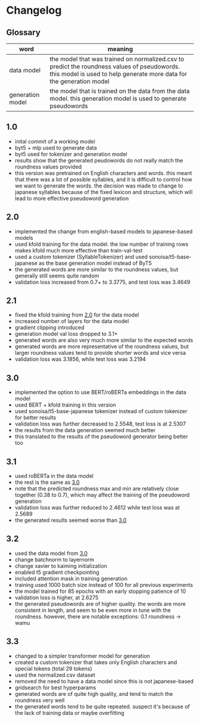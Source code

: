 # Changelog

## Glossary

| word             | meaning                                                                                                                                                             |
| ---------------- | ------------------------------------------------------------------------------------------------------------------------------------------------------------------- |
| data model       | the model that was trained on normalized.csv to predict the roundness values of pseudowords. this model is used to help generate more data for the generation model |
| generation model | the model that is trained on the data from the data model. this generation model is used to generate pseudowords                                                    |

## 1.0

- inital commit of a working model
- byt5 + mlp used to generate data
- byt5 used for tokenizer and generation model
- results show that the generated peudowords do not really match the roundness values provided
- this version was pretrained on English characters and words. this meant that there was a lot of possible syllables, and it is difficult to control how we want to generate the words. the decision was made to change to japanese syllables because of the fixed lexicon and structure, which will lead to more effective pseudoword generation

## 2.0

- implemented the change from english-based models to japanese-based models
- used kfold training for the data model. the low number of training rows makes kfold much more effective than train-val-test
- used a custom tokenizer (SyllableTokenizer) and used sonoisa/t5-base-japanese as the base generation model instead of ByT5
- the generated words are more similar to the roundness values, but generally still seems quite random
- validation loss increased from 0.7+ to 3.3775, and test loss was 3.4649

## 2.1

- fixed the kfold training from [2.0](#20) for the data model
- increased number of layers for the data model
- gradient clipping introduced
- generation model val loss dropped to 3.1+
- generated words are also very much more similar to the expected words
- generated words are more representative of the roundness values, but larger roundness values tend to provide shorter words and vice versa
- validation loss was 3.1856, while test loss was 3.2194

## 3.0

- implemented the option to use BERT/roBERTa embeddings in the data model
- used BERT + kfold training in this version
- used sonoisa/t5-base-japanese tokenizer instead of custom tokenizer for better results
- validation loss was further decreased to 2.5548, test loss is at 2.5307
- the results from the data generation seemed much better
- this translated to the results of the pseudoword generator being better too

## 3.1

- used roBERTa in the data model
- the rest is the same as [3.0](#30)
- note that the predicted roundness max and min are relatively close together (0.38 to 0.7), which may affect the training of the pseudoword generation
- validation loss was further reduced to 2.4612 while test loss was at 2.5689
- the generated results seemed worse than [3.0](#30)

## 3.2

- used the data model from [3.0](#30)
- change batchnorm to layernorm
- change xavier to kaiming initialization
- enabled t5 gradient checkpointing
- included attention mask in training generation
- training used 1000 batch size instead of 100 for all previous experiments
- the model trained for 85 epochs with an early stopping patience of 10
- validation loss is higher, at 2.6275
- the generated pseudowords are of higher quality. the words are more consistent in length, and seem to be even more in tune with the roundness. however, there are notable exceptions: 0.1 roundness -> wamu

## 3.3

- changed to a simpler transformer model for generation
- created a custom tokenizer that takes only English characters and special tokens (total 29 tokens)
- used the normalized.csv dataset
- removed the need to have a data model since this is not japanese-based
- gridsearch for best hyperparams
- generated words are of quite high quality, and tend to match the roundness very well
- the generated words tend to be quite repeated. suspect it's because of the lack of training data or maybe overfitting
